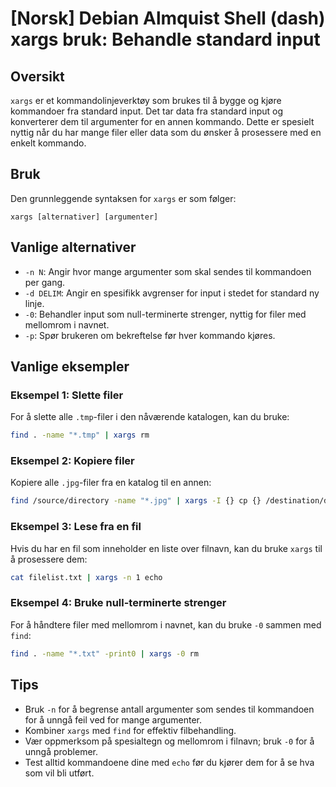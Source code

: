 # [Norsk] Debian Almquist Shell (dash) xargs bruk: Behandle standard input

## Oversikt
`xargs` er et kommandolinjeverktøy som brukes til å bygge og kjøre kommandoer fra standard input. Det tar data fra standard input og konverterer dem til argumenter for en annen kommando. Dette er spesielt nyttig når du har mange filer eller data som du ønsker å prosessere med en enkelt kommando.

## Bruk
Den grunnleggende syntaksen for `xargs` er som følger:

```
xargs [alternativer] [argumenter]
```

## Vanlige alternativer
- `-n N`: Angir hvor mange argumenter som skal sendes til kommandoen per gang.
- `-d DELIM`: Angir en spesifikk avgrenser for input i stedet for standard ny linje.
- `-0`: Behandler input som null-terminerte strenger, nyttig for filer med mellomrom i navnet.
- `-p`: Spør brukeren om bekreftelse før hver kommando kjøres.

## Vanlige eksempler

### Eksempel 1: Slette filer
For å slette alle `.tmp`-filer i den nåværende katalogen, kan du bruke:

```bash
find . -name "*.tmp" | xargs rm
```

### Eksempel 2: Kopiere filer
Kopiere alle `.jpg`-filer fra en katalog til en annen:

```bash
find /source/directory -name "*.jpg" | xargs -I {} cp {} /destination/directory
```

### Eksempel 3: Lese fra en fil
Hvis du har en fil som inneholder en liste over filnavn, kan du bruke `xargs` til å prosessere dem:

```bash
cat filelist.txt | xargs -n 1 echo
```

### Eksempel 4: Bruke null-terminerte strenger
For å håndtere filer med mellomrom i navnet, kan du bruke `-0` sammen med `find`:

```bash
find . -name "*.txt" -print0 | xargs -0 rm
```

## Tips
- Bruk `-n` for å begrense antall argumenter som sendes til kommandoen for å unngå feil ved for mange argumenter.
- Kombiner `xargs` med `find` for effektiv filbehandling.
- Vær oppmerksom på spesialtegn og mellomrom i filnavn; bruk `-0` for å unngå problemer.
- Test alltid kommandoene dine med `echo` før du kjører dem for å se hva som vil bli utført.